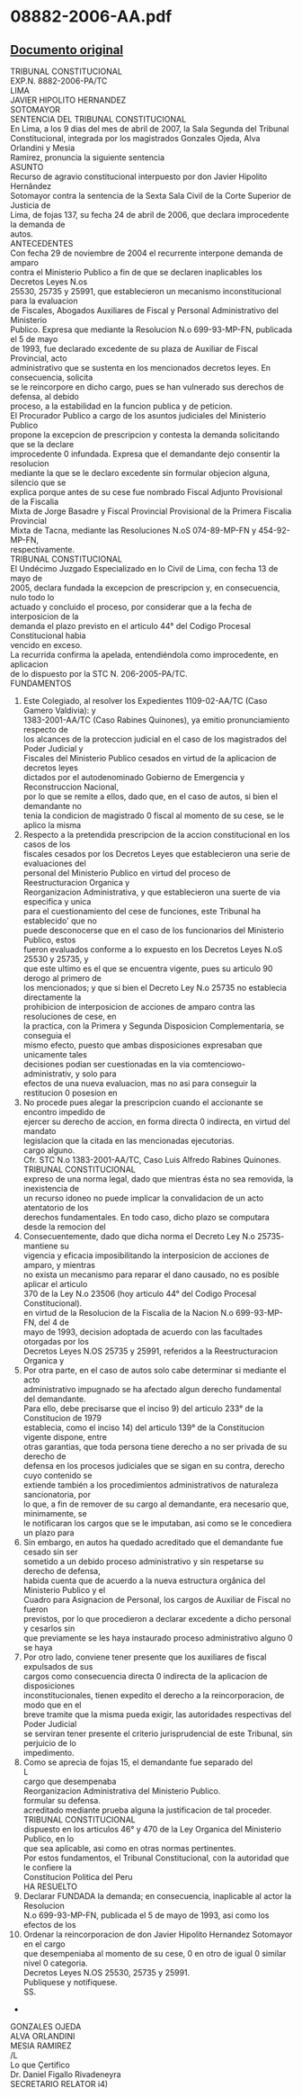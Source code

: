 
08882-2006-AA.pdf
=================
  
[Documento original](https://tc.gob.pe/jurisprudencia/2007/08882-2006-AA.pdf)  
---  
TRIBUNAL CONSTITUCIONAL  
EXP.N. 8882-2006-PA/TC  
LIMA  
JAVIER HIPOLITO HERNANDEZ  
SOTOMAYOR  
SENTENCIA DEL TRIBUNAL CONSTITUCIONAL  
En Lima, a los 9 dias del mes de abril de 2007, la Sala Segunda del Tribunal  
Constitucional, integrada por los magistrados Gonzales Ojeda, Alva Orlandini y Mesia  
Ramirez, pronuncia la siguiente sentencia  
ASUNTO  
Recurso de agravio constitucional interpuesto por don Javier Hipolito Hernândez  
Sotomayor contra la sentencia de la Sexta Sala Civil de la Corte Superior de Justicia de  
Lima, de fojas 137, su fecha 24 de abril de 2006, que declara improcedente la demanda de  
autos.  
ANTECEDENTES  
Con fecha 29 de noviembre de 2004 el recurrente interpone demanda de amparo  
contra el Ministerio Publico a fin de que se declaren inaplicables los Decretos Leyes N.os  
25530, 25735 y 25991, que establecieron un mecanismo inconstitucional para la evaluacion  
de Fiscales, Abogados Auxiliares de Fiscal y Personal Administrativo del Ministerio  
Publico. Expresa que mediante la Resolucion N.o 699-93-MP-FN, publicada el 5 de mayo  
de 1993, fue declarado excedente de su plaza de Auxiliar de Fiscal Provincial, acto  
administrativo que se sustenta en los mencionados decretos leyes. En consecuencia, solicita  
se le reincorpore en dicho cargo, pues se han vulnerado sus derechos de defensa, al debido  
proceso, a la estabilidad en la funcion publica y de peticion.  
El Procurador Publico a cargo de los asuntos judiciales del Ministerio Publico  
propone la excepcion de prescripcion y contesta la demanda solicitando que se la declare  
improcedente 0 infundada. Expresa que el demandante dejo consentir la resolucion  
mediante la que se le declaro excedente sin formular objecion alguna, silencio que se  
explica porque antes de su cese fue nombrado Fiscal Adjunto Provisional de la Fiscalia  
Mixta de Jorge Basadre y Fiscal Provincial Provisional de la Primera Fiscalia Provincial  
Mixta de Tacna, mediante las Resoluciones N.oS 074-89-MP-FN y 454-92-MP-FN,  
respectivamente.  
TRIBUNAL CONSTITUCIONAL  
El Undécimo Juzgado Especializado en lo Civil de Lima, con fecha 13 de mayo de  
2005, declara fundada la excepcion de prescripcion y, en consecuencia, nulo todo lo  
actuado y concluido el proceso, por considerar que a la fecha de interposicion de la  
demanda el plazo previsto en el articulo 44° del Codigo Procesal Constitucional habia  
vencido en exceso.  
La recurrida confirma la apelada, entendiéndola como improcedente, en aplicacion  
de lo dispuesto por la STC N. 206-2005-PA/TC.  
FUNDAMENTOS  
1. Este Colegiado, al resolver los Expedientes 1109-02-AA/TC (Caso Gamero Valdivia): y  
1383-2001-AA/TC (Caso Rabines Quinones), ya emitio pronunciamiento respecto de  
los alcances de la proteccion judicial en el caso de los magistrados del Poder Judicial y  
Fiscales del Ministerio Publico cesados en virtud de la aplicacion de decretos leyes  
dictados por el autodenominado Gobierno de Emergencia y Reconstruccion Nacional,  
por lo que se remite a ellos, dado que, en el caso de autos, si bien el demandante no  
tenia la condicion de magistrado 0 fiscal al momento de su cese, se le aplico la misma  
2. Respecto a la pretendida prescripcion de la accion constitucional en los casos de los  
fiscales cesados por los Decretos Leyes que establecieron una serie de evaluaciones del  
personal del Ministerio Publico en virtud del proceso de Reestructuracion Organica y  
Reorganizacion Administrativa, y que establecieron una suerte de via especifica y unica  
para el cuestionamiento del cese de funciones, este Tribunal ha establecido' que no  
puede desconocerse que en el caso de los funcionarios del Ministerio Publico, estos  
fueron evaluados conforme a lo expuesto en los Decretos Leyes N.oS 25530 y 25735, y  
que este ultimo es el que se encuentra vigente, pues su articulo 90 derogo al primero de  
los mencionados; y que si bien el Decreto Ley N.o 25735 no establecia directamente la  
prohibicion de interposicion de acciones de amparo contra las resoluciones de cese, en  
la practica, con la Primera y Segunda Disposicion Complementaria, se conseguia el  
mismo efecto, puesto que ambas disposiciones expresaban que unicamente tales  
decisiones podian ser cuestionadas en la via comtenciowo-administrativ, y solo para  
efectos de una nueva evaluacion, mas no asi para conseguir la restitucion 0 posesion en  
3. No procede pues alegar la prescripcion cuando el accionante se encontro impedido de  
ejercer su derecho de accion, en forma directa 0 indirecta, en virtud del mandato  
legislacion que la citada en las mencionadas ejecutorias.  
cargo alguno.  
Cfr. STC N.o 1383-2001-AA/TC, Caso Luis Alfredo Rabines Quinones.  
TRIBUNAL CONSTITUCIONAL  
expreso de una norma legal, dado que mientras ésta no sea removida, la inexistencia de  
un recurso idoneo no puede implicar la convalidacion de un acto atentatorio de los  
derechos fundamentales. En todo caso, dicho plazo se computara desde la remocion del  
4. Consecuentemente, dado que dicha norma el Decreto Ley N.o 25735- mantiene su  
vigencia y eficacia imposibilitando la interposicion de acciones de amparo, y mientras  
no exista un mecanismo para reparar el dano causado, no es posible aplicar el articulo  
370 de la Ley N.o 23506 (hoy articulo 44° del Codigo Procesal Constitucional).  
en virtud de la Resolucion de la Fiscalia de la Nacion N.o 699-93-MP-FN, del 4 de  
mayo de 1993, decision adoptada de acuerdo con las facultades otorgadas por los  
Decretos Leyes N.OS 25735 y 25991, referidos a la Reestructuracion Organica y  
6. Por otra parte, en el caso de autos solo cabe determinar si mediante el acto  
administrativo impugnado se ha afectado algun derecho fundamental del demandante.  
Para ello, debe precisarse que el inciso 9) del articulo 233° de la Constitucion de 1979  
establecia, como el inciso 14) del articulo 139° de la Constitucion vigente dispone, entre  
otras garantias, que toda persona tiene derecho a no ser privada de su derecho de  
defensa en los procesos judiciales que se sigan en su contra, derecho cuyo contenido se  
extiende también a los procedimientos administrativos de naturaleza sancionatoria, por  
lo que, a fin de remover de su cargo al demandante, era necesario que, minimamente, se  
le notificaran los cargos que se le imputaban, asi como se le concediera un plazo para  
7. Sin embargo, en autos ha quedado acreditado que el demandante fue cesado sin ser  
sometido a un debido proceso administrativo y sin respetarse su derecho de defensa,  
habida cuenta que de acuerdo a la nueva estructura orgânica del Ministerio Publico y el  
Cuadro para Asignacion de Personal, los cargos de Auxiliar de Fiscal no fueron  
previstos, por lo que procedieron a declarar excedente a dicho personal y cesarlos sin  
que previamente se les haya instaurado proceso administrativo alguno 0 se haya  
8. Por otro lado, conviene tener presente que los auxiliares de fiscal expulsados de sus  
cargos como consecuencia directa 0 indirecta de la aplicacion de disposiciones  
inconstitucionales, tienen expedito el derecho a la reincorporacion, de modo que en el  
breve tramite que la misma pueda exigir, las autoridades respectivas del Poder Judicial  
se serviran tener presente el criterio jurisprudencial de este Tribunal, sin perjuicio de lo  
impedimento.  
5. Como se aprecia de fojas 15, el demandante fue separado del  
L  
cargo que desempenaba  
Reorganizacion Administrativa del Ministerio Publico.  
formular su defensa.  
acreditado mediante prueba alguna la justificacion de tal proceder.  
TRIBUNAL CONSTITUCIONAL  
dispuesto en los articulos 46° y 470 de la Ley Organica del Ministerio Publico, en lo  
que sea aplicable, asi como en otras normas pertinentes.  
Por estos fundamentos, el Tribunal Constitucional, con la autoridad que le confiere la  
Constitucion Politica del Peru  
HA RESUELTO  
1. Declarar FUNDADA la demanda; en consecuencia, inaplicable al actor la Resolucion  
N.o 699-93-MP-FN, publicada el 5 de mayo de 1993, asi como los efectos de los  
2. Ordenar la reincorporacion de don Javier Hipolito Hernandez Sotomayor en el cargo  
que desempeniaba al momento de su cese, 0 en otro de igual 0 similar nivel 0 categoria.  
Decretos Leyes N.OS 25530, 25735 y 25991.  
Publiquese y notifiquese.  
SS.  
-  
GONZALES OJEDA  
ALVA ORLANDINI  
MESIA RAMIREZ  
/L  
Lo que Çertifico  
Dr. Daniel Figallo Rivadeneyra  
SECRETARIO RELATOR i4)